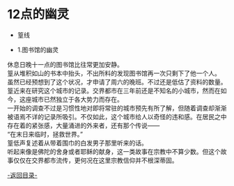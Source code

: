 ﻿# 12点的幽灵

+ 篁线

+ 1.图书馆的幽灵

休息日晚十一点的图书馆比往常更加安静。<br>
篁从堆积如山的书本中抬头，不出所料的发现图书馆再一次只剩下了他一个人。<br>
虽然已经预想到了这个状况，才申请了周六的晚班。不过还是低估了资料的数量。<br>
篁近来在研究这个城市的记录。交界都市在三年前还是不知名的小城市，然而在如今，这座城市已然独立于各大势力而存在。<br>
一开始的调查不过是习惯性地对即将常驻的城市预先有所了解，但随着调查却渐渐被语焉不详的记录所吸引。不仅如此，这个城市给人以奇怪的违和感。在居民之中存在着的紧张感，大量涌进的外来者，还有那个传说——<br>
“在末日来临时，拯救世界。”<br>
篁低声复述着从带着围巾的白发男子那里听来的话。<br>
听起来像是佛陀的舍身或者耶稣的献身，这一类故事在宗教中不算少数。但这个故事仅仅在交界都市流传，更何况在这里宗教信仰并不根深蒂固。<br>




[-返回目录-](../README.md)